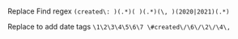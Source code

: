 # 


Replace
Find regex
`(created\: )(.*)( )(.*)(\, )(2020|2021)(.*)`

Replace to add date tags
`\1\2\3\4\5\6\7 \#created\/\6\/\2\/\4\,`